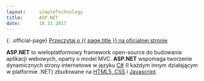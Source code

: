 ```yaml
---
layout:     simpleTechnology
title:      ASP.NET
date:       18.11.2017
---
```


{: .official-page}
[Przeczytaj o {{ page.title }} na oficjalnej stronie](https://www.asp.net/)

**ASP.NET** to wieloplatformowy framework open-source do budowania aplikacji webowych, oparty o model MVC. **ASP.NET** wspomaga tworzenie dynamicznych strony internetowe w języku [C#](/technologie/csharp) (I każdym innym działającym w platformie .NET) zbudowane na [HTML5, CSS](/technologie/html&css) i [Javascript](/technologie/javascript).